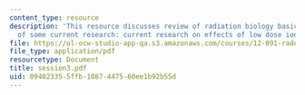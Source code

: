```yaml
---
content_type: resource
description: 'This resource discusses review of radiation biology basics and Examples
  of some current research: current research on effects of low dose ionizing radiation.'
file: https://ol-ocw-studio-app-qa.s3.amazonaws.com/courses/12-091-radon-research-in-multidisciplines-a-review-january-iap-2007/094023355ffb1087447560ee1b92b55d_session3.pdf
file_type: application/pdf
resourcetype: Document
title: session3.pdf
uid: 09402335-5ffb-1087-4475-60ee1b92b55d
---
```

